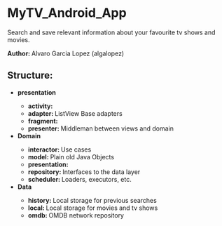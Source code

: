 # MyTV_Android_App

<p>
Search and save relevant information about your favourite tv shows and movies.
</p>
<p>
<b>Author: </b>Alvaro Garcia Lopez (algalopez)
</p>
<h2>Structure:</h2>
<ul>
    <li><b>presentation</b></li>
    <ul>
        <li><b>activity: </b></li>
        <li><b>adapter: </b>ListView Base adapters</li>
        <li><b>fragment: </b></li>
        <li><b>presenter: </b>Middleman between views and domain</li>
    </ul>
    <li><b>Domain</b></li>
    <ul>
        <li><b>interactor: </b>Use cases</li>
        <li><b>model: </b>Plain old Java Objects</li>
        <li><b>presentation: </b></li>
        <li><b>repository: </b>Interfaces to the data layer</li>
        <li><b>scheduler: </b>Loaders, executors, etc.</li>
    </ul>
    <li><b>Data</b></li>
    <ul>
        <li><b>history: </b>Local storage for previous searches</li>
        <li><b>local: </b>Local storage for movies and tv shows</li>
        <li><b>omdb: </b>OMDB network repository</li>
    </ul>
</ul>